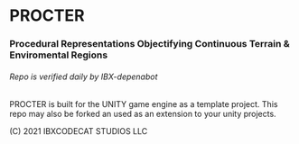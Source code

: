 # PROCTER
### Procedural Representations Objectifying Continuous Terrain & Enviromental Regions

###### Repo is verified daily by IBX-depenabot

PROCTER is built for the UNITY game engine as a template project. This repo may also be forked an used as an extension to your unity projects.

(C) 2021 IBXCODECAT STUDIOS LLC
